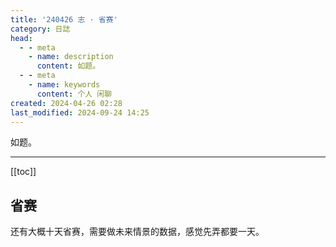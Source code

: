 ```yaml
---
title: '240426 志 · 省赛'
category: 日誌
head:
  - - meta
    - name: description
      content: 如题。
  - - meta
    - name: keywords
      content: 个人 闲聊
created: 2024-04-26 02:28
last_modified: 2024-09-24 14:25
---
```


如题。

---

[[toc]]

## 省赛

还有大概十天省赛，需要做未来情景的数据，感觉先弄都要一天。
